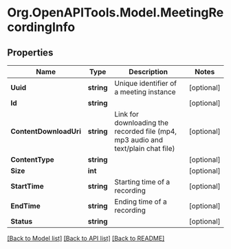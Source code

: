 
# Org.OpenAPITools.Model.MeetingRecordingInfo

## Properties

Name | Type | Description | Notes
------------ | ------------- | ------------- | -------------
**Uuid** | **string** | Unique identifier of a meeting instance | [optional] 
**Id** | **string** |  | [optional] 
**ContentDownloadUri** | **string** | Link for downloading the recorded file (mp4, mp3 audio and text/plain chat file) | [optional] 
**ContentType** | **string** |  | [optional] 
**Size** | **int** |  | [optional] 
**StartTime** | **string** | Starting time of a recording | [optional] 
**EndTime** | **string** | Ending time of a recording | [optional] 
**Status** | **string** |  | [optional] 

[[Back to Model list]](../README.md#documentation-for-models)
[[Back to API list]](../README.md#documentation-for-api-endpoints)
[[Back to README]](../README.md)

